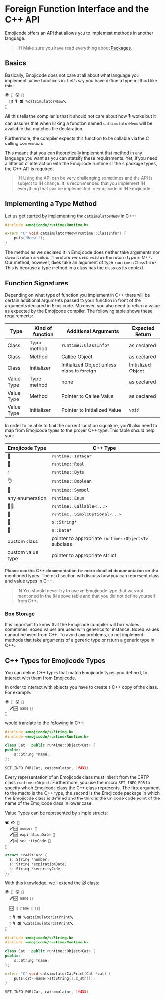 # Foreign Function Interface and the C++ API

Emojicode offers an API that allows you to implement methods in another
language.

>!H Make sure you have read everything about [Packages](../reference/packages.html).

## Basics

Basically, Emojicode does not care at all about what language you implement
native functions in. Let’s say you have define a type method like this:

```
🌍 🐇 🐱 🍇
  🐇❗️ 🎙 📻 🔤catsimulatorMeow🔤
🍉
```

All this tells the compiler is that it should not care about how 🎙 works but
it can assume that when linking a function named `catsimulatorMeow` will be
available that matches the declaration.

Furthermore, the compiler expects this function to be callable via the C
calling convention.

This means that you can theoretically implement that method in any language
you want as you can statsify these requirements. Yet, if you need a little
bit of interaction with the Emojicode runtime or the s package types, the C++
API is required.

>!H Using the API can be very challenging sometimes and the API is subject to
>!H change. It is recommended that you implement
>!H everything that can be implemented in Emojicode in
>!H Emojicode.

## Implementing a Type Method

Let us get started by implementing the `catsimulatorMeow` in C++:

```c++
#include <emojicode/runtime/Runtime.h>

extern "C" void catsimulatorMeow(runtime::ClassInfo*) {
    puts("Meow!");
}
```

The method as we declared it in Emojicode does neither take arguments nor
does it return a value. Therefore we used `void` as the return type in C++. Our
method, however, does take an argument of type `runtime::ClassInfo*`.
This is because a type method in a class has the class as its context.

## Function Signatures

Depending on what type of function you implement in C++ there will be certain
additional arguments passed to your function in front of the arguments declared
in Emojicode. Moreover, you also need to return a value as expected by the
Emojicode compiler. The following table shows these requirements:

| Type | Kind of function | Additional Arguments | Expected Return
|------|------------------|----------------------|----------------
| Class | Type method | `runtime::ClassInfo*` | as declared
| Class | Method | Callee Object | as declared
| Class | Initializer | Initialized Object unless class is foreign | Initialized Object
| Value Type | Type method | none | as declared
| Value Type | Method | Pointer to Callee Value | as declared
| Value Type | Initializer | Pointer to Initialized Value | `void`

In order to be able to find the correct function signature, you’ll also need to
map from Emojicode types to the proper C++ type. This table should help you:

| Emojicode Type | C++ Type
|----------------|----------
| 🔢 | `runtime::Integer`
| 💯 | `runtime::Real`
| 💧 | `runtime::Byte`
| 👌 | `runtime::Boolean`
| 🔣 | `runtime::Symbol`
| any enumeration | `runtime::Enum`
| 🍇🍉 | `runtime::Callable<...>`
| 🍬 | `runtime::SimpleOptional<...>`
| 🔡 | `s::String*`
| 📇 | `s::Data*`
| custom class | pointer to appropriate `runtime::Object<T>` subclass
| custom value type | pointer to appropriate struct

Please see the C++ documentation for more detailed documentation on the
mentioned types. The next section will discuss how you can represent class and
value types in C++.

>!N You should never try to use an Emojicode type that was not mentioned in the
>!N above table and that you did not define yourself from C++.

### Box Storage

It is important to know that the Emojicode compiler will box values sometimes.
Boxed values are used with generics for instance. Boxed values cannot be used
from C++. To avoid any problems, do not implement methods that take
arguments of a generic type or return a generic type in C++.

## C++ Types for Emojicode Types

You can define C++ types that match Emojicode types you defined, to interact
with them from Emojicode.

In order to interact with objects you have to create a C++ copy of the class.
For example:

```
🌍 🐇 🐱 🍇
  🖍🆕 name 🔡
🍉
```

would translate to the following in C++:

```c++
#include <emojicode/s/String.h>
#include <emojicode/runtime/Runtime.h>

class Cat : public runtime::Object<Cat> {
public:
    s::String *name;
};

SET_INFO_FOR(Cat, catsimulator, 1f431)
```

Every representation of an Emojicode class must inherit from the CRTP class
`runtime::Object`. Furthermore, you use the macro `SET_INFO_FOR` to specify
which Emojicode class the C++ class represents. The first argument to the macro
is the C++ type, the second is the Emojicode package in which the Emojicode
class is defined and the third is the Unicode code point of the name of the
Emojicode class in lower case.

Value Types can be represented by simple structs:

```
🕊 💳 🍇
  🖍🆕 number 🔡
  🖍🆕 expirationDate 🔡
  🖍🆕 securityCode 🔡
🍉
```
```c++
struct CreditCard {
  s::String *number;
  s::String *expirationDate;
  s::String *securityCode;
};
```

With this knowledge, we’ll extend the 🐱 class:

```
🌍 🐇 🐱 🍇
  🖍🆕 name 🔡

  🆕 🍼 name 🔡 🍇🍉

  ❗️ 🎙 📻 🔤catsimulatorCatPrint🔤
  ❗️ 🎙 📻 🔤catsimulatorCatPrint🔤
🍉
```

```c++
#include <emojicode/s/String.h>
#include <emojicode/runtime/Runtime.h>

class Cat : public runtime::Object<Cat> {
public:
    s::String *name;
};

extern "C" void catsimulatorCatPrint(Cat *cat) {
    puts(cat->name->stdString().c_str());
}

SET_INFO_FOR(Cat, catsimulator, 1f431)
```
